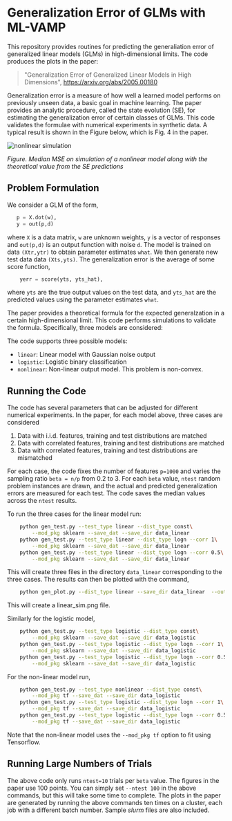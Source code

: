 
# Generalization Error of GLMs with ML-VAMP

This repository provides routines for predicting
the generaliation error of generalized linear models (GLMs)
in high-dimensional limits.  The code produces the plots 
in the paper:

> "Generalization Error of Generalized Linear Models in High Dimensions", https://arxiv.org/abs/2005.00180

Generalization error is a measure of how well a learned model
performs on previously unseen data, a basic goal in machine learning.
The paper provides an analytic procedure, called the 
state evolution (SE), for estimating the 
generalization error of certain classes of GLMs.
This code validates the formulae with numerical experiments in 
synthetic data.  A typical result is shown in the Figure below,
which is Fig. 4 in the paper.

![nonlinear simulation](https://github.com/melikaemami/Generalization-Error-of-GLMs/blob/master/nonlinear_sim_v1.png=100x100)

*Figure.  Median MSE on simulation of a nonlinear model along with the theoretical
 value from the SE predictions*

## Problem Formulation

We consider a GLM of the form,
```python
   p = X.dot(w), 
   y = out(p,d)
```
where `X` is a data matrix, `w` are unknown weights, `y` is a vector
of responses and `out(p,d)` is an output function with noise `d`.
The model is trained on data `(Xtr,ytr)` to obtain parameter
estimates `what`.  We then generate new test data 
data `(Xts,yts)`.  The generalization error is the average of
some score function,
```python
    yerr = score(yts, yts_hat),
```
where `yts` are the true output values on the test data,
and `yts_hat` are the predicted values using the parameter estimates
`what`.  

The paper provides a theoretical formula for the expected
generalzation in a certain high-dimensional limit.
This code performs simulations to validate the formula.
Specifically, three models are considered:

The code supports three possible models:

* `linear`:  Linear model with Gaussian noise output
* `logistic`:  Logistic binary classification
* `nonlinear`:  Non-linear output model.  This problem is non-convex.

## Running the Code 

The code has several parameters that can be adjusted for different 
numerical experiments.  In the paper, for each model above, 
three cases are considered

1. Data with i.i.d. features, training and test distributions are matched
2. Data with correlated features, training and test distributions are matched
3. Data with correlated features, training and test distributions are mismatched

For each case, the code fixes the number of features `p=1000` and
varies the sampling ratio `beta = n/p` from 0.2 to 3.  For each `beta`
value, `ntest` random problem instances are drawn, and the actual and predicted
generalization errors are measured for each test.  The code saves
the median values across the `ntest` results.
  
To run the three cases for the linear model run:
```bash
    python gen_test.py --test_type linear --dist_type const\
        --mod_pkg sklearn --save_dat --save_dir data_linear
    python gen_test.py --test_type linear --dist_type logn --corr 1\
        --mod_pkg sklearn --save_dat --save_dir data_linear
    python gen_test.py --test_type linear --dist_type logn --corr 0.5\
        --mod_pkg sklearn --save_dat --save_dir data_linear
```
This will create three files in the directory `data_linear`
corresponding to the three cases.  The results can then be plotted
with the command,
```bash
    python gen_plot.py --dist_type linear --save_dir data_linear  --out `linear_sim.png`
```
This will create a linear_sim.png file.

Similarly for the logistic model,
```bash
    python gen_test.py --test_type logistic --dist_type const\
        --mod_pkg sklearn --save_dat --save_dir data_logistic
    python gen_test.py --test_type logistic --dist_type logn --corr 1\
        --mod_pkg sklearn --save_dat --save_dir data_logistic
    python gen_test.py --test_type logistic --dist_type logn --corr 0.5\
        --mod_pkg sklearn --save_dat --save_dir data_logistic
```
For the non-linear model run,
```bash
    python gen_test.py --test_type nonlinear --dist_type const\
        --mod_pkg tf --save_dat --save_dir data_logistic
    python gen_test.py --test_type logistic --dist_type logn --corr 1\
        --mod_pkg tf --save_dat --save_dir data_logistic
    python gen_test.py --test_type logistic --dist_type logn --corr 0.5\
        --mod_pkg tf --save_dat --save_dir data_logistic
```
Note that the non-linear model uses the `--mod_pkg tf` option 
to fit using Tensorflow.

## Running Large Numbers of Trials
The above code only runs `ntest=10` trials per `beta` value.
The figures in the paper use 100 points.  You can simply set
`--ntest 100` in the above commands, but this will take some time
to complete.  The plots in the paper are generated by running
the above commands ten times on a cluster, each job with a different
batch number.  Sample *slurm* files are also included.

